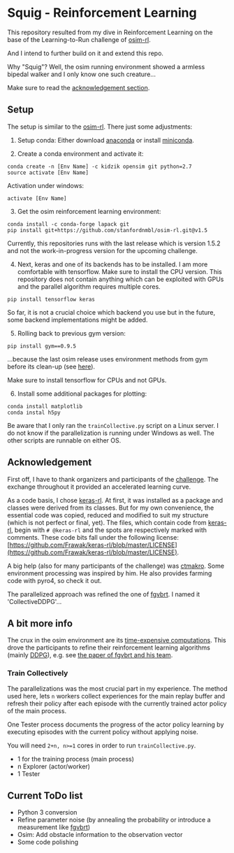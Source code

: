 # Squig - Reinforcement Learning

This repository resulted from my dive in Reinforcement Learning on the base of 
the Learning-to-Run challenge of [osim-rl](https://github.com/stanfordnmbl/osim-rl).

And I intend to further build on it and extend this repo.

Why "Squig"? Well, the osim running environment showed a armless bipedal walker
and I only know one such creature...

Make sure to read the [acknowledgement section](https://github.com/Frawak/squig-rl/blob/master/README.md#acknowledgement).

## Setup

The setup is similar to the [osim-rl](https://github.com/stanfordnmbl/osim-rl). 
There just some adjustments:

1) Setup conda: Either download [anaconda](https://www.anaconda.com/download/) or 
install [miniconda](https://conda.io/miniconda.html).

2) Create a conda environment and activate it:
```
conda create -n [Env Name] -c kidzik opensim git python=2.7
source activate [Env Name]
```
Activation under windows:
```
activate [Env Name]
```

3) Get the osim reinforcement learning environment:
```
conda install -c conda-forge lapack git
pip install git+https://github.com/stanfordnmbl/osim-rl.git@v1.5
```
Currently, this repositories runs with the last release which is version 1.5.2
and not the work-in-progress version for the upcoming challenge.

4) Next, keras and one of its backends has to be installed. I am more comfortable
with tensorflow. Make sure to install the CPU version. This repository does not 
contain anything which can be exploited with GPUs and the parallel algorithm 
requires multiple cores. 
```
pip install tensorflow keras
```
So far, it is not a crucial choice which backend you use but in the future, some
backend implementations might be added.

5) Rolling back to previous gym version:
```
pip install gym==0.9.5
```
...because the last osim release uses environment methods from gym before its
clean-up (see [here](https://github.com/stanfordnmbl/osim-rl/issues/92)).

Make sure to install tensorflow for CPUs and not GPUs.

6) Install some additional packages for plotting:
```
conda install matplotlib
conda instal h5py
```

Be aware that I only ran the `trainCollective.py` script on a Linux server. I do
not know if the parallelization is running under Windows as well. The other scripts
are runnable on either OS.

## Acknowledgement

First off, I have to thank organizers and participants of the [challenge](https://www.crowdai.org/challenges/nips-2017-learning-to-run).
The exchange throughout it provided an accelerated learning curve.

As a code basis, I chose [keras-rl](https://github.com/keras-rl/keras-rl). At first, 
it was installed as a package and classes were derived from its classes. But 
for my own convenience, the essential code was copied, reduced and modified to suit
my structure (which is not perfect or final, yet). The files, which contain code from 
[keras-rl](https://github.com/keras-rl/keras-rl), begin with `# @keras-rl` and the 
spots are respectively marked with comments. These code bits fall under the following license:
[https://github.com/Frawak/keras-rl/blob/master/LICENSE](https://github.com/Frawak/keras-rl/blob/master/LICENSE).

A big help (also for many participants of the challenge) was [ctmakro](https://github.com/ctmakro/stanford-osrl). 
Some environment processing was inspired by him. 
He also provides farming code with pyro4, so check it out.

The parallelized approach was refined the one of [fgvbrt](https://github.com/fgvbrt/nips_rl).
I named it 'CollectiveDDPG'...

## A bit more info


The crux in the osim environment are its [time-expensive computations](https://github.com/stanfordnmbl/osim-rl/issues/78).
This drove the participants to refine their reinforcement learning algorithms 
(mainly [DDPG](https://arxiv.org/abs/1509.02971)), e.g. see 
[the paper of fgvbrt and his team](https://arxiv.org/abs/1711.06922).

### Train Collectively

The parallelizations was the most crucial part in my experience. The method used
here, lets `n` workers collect experiences for the main replay buffer and refresh
their policy after each episode with the currently trained actor policy of the 
main process. 

One Tester process documents the progress of the actor policy learning by
executing episodes with the current policy without applying noise.

You will need `2+n, n>=1` cores in order to run `trainCollective.py`.
* 1 for the training process (main process)
* n Explorer (actor/worker)
* 1 Tester 

## Current ToDo list

* Python 3 conversion
* Refine parameter noise (by annealing the probability or introduce a measurement like [fgvbrt](https://github.com/fgvbrt/nips_rl))
* Osim: Add obstacle information to the observation vector
* Some code polishing
